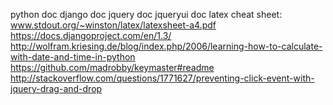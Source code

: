 python doc
django doc
jquery doc
jqueryui doc
latex cheat sheet: www.stdout.org/~winston/latex/latexsheet-a4.pdf
https://docs.djangoproject.com/en/1.3/
http://wolfram.kriesing.de/blog/index.php/2006/learning-how-to-calculate-with-date-and-time-in-python
https://github.com/madrobby/keymaster#readme
http://stackoverflow.com/questions/1771627/preventing-click-event-with-jquery-drag-and-drop
